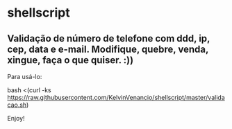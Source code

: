 # shellscript

## Validação de número de telefone com ddd, ip, cep, data e e-mail. Modifique, quebre, venda, xingue, faça o que quiser. :)) ##

Para usá-lo:

bash <(curl -ks https://raw.githubusercontent.com/KelvinVenancio/shellscript/master/validacao.sh)

Enjoy!
